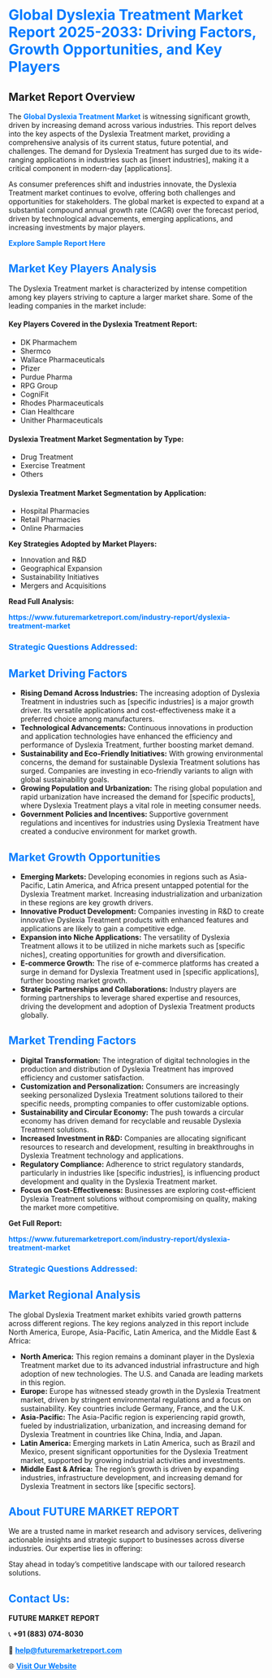 <h1 style="color: #007BFF;">Global Dyslexia Treatment Market Report 2025-2033: Driving Factors, Growth Opportunities, and Key Players</h1>

<section id="overview">
<h2>Market Report Overview</h2>
<p>The <a href="https://www.futuremarketreport.com/industry-report/dyslexia-treatment-market" style="color: #007BFF; text-decoration: none;"><strong>Global Dyslexia Treatment Market</strong></a> is witnessing significant growth, driven by increasing demand across various industries. This report delves into the key aspects of the Dyslexia Treatment market, providing a comprehensive analysis of its current status, future potential, and challenges. The demand for Dyslexia Treatment has surged due to its wide-ranging applications in industries such as [insert industries], making it a critical component in modern-day [applications].</p>
<p>As consumer preferences shift and industries innovate, the Dyslexia Treatment market continues to evolve, offering both challenges and opportunities for stakeholders. The global market is expected to expand at a substantial compound annual growth rate (CAGR) over the forecast period, driven by technological advancements, emerging applications, and increasing investments by major players.</p>
</section>

<section id="overview">
<p><a href="https://www.futuremarketreport.com/request-sample/reportId=77590" style="color: #007BFF; text-decoration: none;"><strong>Explore Sample Report Here</strong></a></p>
</section>

<section id="key-players">
<h2 style="color: #007BFF;">Market Key Players Analysis</h2>
<p>The Dyslexia Treatment market is characterized by intense competition among key players striving to capture a larger market share. Some of the leading companies in the market include:</p>
<h4>Key Players Covered in the Dyslexia Treatment Report:</h4>
<ul><li>DK Pharmachem</li><li>Shermco</li><li>Wallace Pharmaceuticals</li><li>Pfizer</li><li>Purdue Pharma</li><li>RPG Group</li><li>CogniFit</li><li>Rhodes Pharmaceuticals</li><li>Cian Healthcare</li><li>Unither Pharmaceuticals</li></ul>
<h4>Dyslexia Treatment Market Segmentation by Type:</h4>
<ul><li>Drug Treatment</li><li>Exercise Treatment</li><li>Others</li></ul>

<h4>Dyslexia Treatment Market Segmentation by Application:</h4>
<ul><li>Hospital Pharmacies</li><li>Retail Pharmacies</li><li>Online Pharmacies</li></ul>
<p><strong>Key Strategies Adopted by Market Players:</strong></p>
<ul>
<li>Innovation and R&D</li>
<li>Geographical Expansion</li>
<li>Sustainability Initiatives</li>
<li>Mergers and Acquisitions</li>
</ul>
</section>

<section>
<p><strong>Read Full Analysis: </strong></p><a href="https://www.futuremarketreport.com/industry-report/dyslexia-treatment-market" style="color: #007BFF; text-decoration: none;"><strong>https://www.futuremarketreport.com/industry-report/dyslexia-treatment-market</strong></a>
<h3 style="color: #007BFF;">Strategic Questions Addressed:</h3>
</section>

<section id="driving-factors">
<h2 style="color: #007BFF;">Market Driving Factors</h2>
<ul>
<li><strong>Rising Demand Across Industries:</strong> The increasing adoption of Dyslexia Treatment in industries such as [specific industries] is a major growth driver. Its versatile applications and cost-effectiveness make it a preferred choice among manufacturers.</li>
<li><strong>Technological Advancements:</strong> Continuous innovations in production and application technologies have enhanced the efficiency and performance of Dyslexia Treatment, further boosting market demand.</li>
<li><strong>Sustainability and Eco-Friendly Initiatives:</strong> With growing environmental concerns, the demand for sustainable Dyslexia Treatment solutions has surged. Companies are investing in eco-friendly variants to align with global sustainability goals.</li>
<li><strong>Growing Population and Urbanization:</strong> The rising global population and rapid urbanization have increased the demand for [specific products], where Dyslexia Treatment plays a vital role in meeting consumer needs.</li>
<li><strong>Government Policies and Incentives:</strong> Supportive government regulations and incentives for industries using Dyslexia Treatment have created a conducive environment for market growth.</li>
</ul>
</section>

<section id="growth-opportunities">
<h2 style="color: #007BFF;">Market Growth Opportunities</h2>
<ul>
<li><strong>Emerging Markets:</strong> Developing economies in regions such as Asia-Pacific, Latin America, and Africa present untapped potential for the Dyslexia Treatment market. Increasing industrialization and urbanization in these regions are key growth drivers.</li>
<li><strong>Innovative Product Development:</strong> Companies investing in R&D to create innovative Dyslexia Treatment products with enhanced features and applications are likely to gain a competitive edge.</li>
<li><strong>Expansion into Niche Applications:</strong> The versatility of Dyslexia Treatment allows it to be utilized in niche markets such as [specific niches], creating opportunities for growth and diversification.</li>
<li><strong>E-commerce Growth:</strong> The rise of e-commerce platforms has created a surge in demand for Dyslexia Treatment used in [specific applications], further boosting market growth.</li>
<li><strong>Strategic Partnerships and Collaborations:</strong> Industry players are forming partnerships to leverage shared expertise and resources, driving the development and adoption of Dyslexia Treatment products globally.</li>
</ul>
</section>

<section id="trending-factors">
<h2 style="color: #007BFF;">Market Trending Factors</h2>
<ul>
<li><strong>Digital Transformation:</strong> The integration of digital technologies in the production and distribution of Dyslexia Treatment has improved efficiency and customer satisfaction.</li>
<li><strong>Customization and Personalization:</strong> Consumers are increasingly seeking personalized Dyslexia Treatment solutions tailored to their specific needs, prompting companies to offer customizable options.</li>
<li><strong>Sustainability and Circular Economy:</strong> The push towards a circular economy has driven demand for recyclable and reusable Dyslexia Treatment solutions.</li>
<li><strong>Increased Investment in R&D:</strong> Companies are allocating significant resources to research and development, resulting in breakthroughs in Dyslexia Treatment technology and applications.</li>
<li><strong>Regulatory Compliance:</strong> Adherence to strict regulatory standards, particularly in industries like [specific industries], is influencing product development and quality in the Dyslexia Treatment market.</li>
<li><strong>Focus on Cost-Effectiveness:</strong> Businesses are exploring cost-efficient Dyslexia Treatment solutions without compromising on quality, making the market more competitive.</li>
</ul>
</section>

<section>
<p><strong>Get Full Report: </strong></p><a href="https://www.futuremarketreport.com/industry-report/dyslexia-treatment-market" style="color: #007BFF; text-decoration: none;"><strong>https://www.futuremarketreport.com/industry-report/dyslexia-treatment-market</strong></a>
<h3 style="color: #007BFF;">Strategic Questions Addressed:</h3>
</section>


<section id="regional-analysis">
<h2 style="color: #007BFF;">Market Regional Analysis</h2>
<p>The global Dyslexia Treatment market exhibits varied growth patterns across different regions. The key regions analyzed in this report include North America, Europe, Asia-Pacific, Latin America, and the Middle East & Africa:</p>
<ul>
<li><strong>North America:</strong> This region remains a dominant player in the Dyslexia Treatment market due to its advanced industrial infrastructure and high adoption of new technologies. The U.S. and Canada are leading markets in this region.</li>
<li><strong>Europe:</strong> Europe has witnessed steady growth in the Dyslexia Treatment market, driven by stringent environmental regulations and a focus on sustainability. Key countries include Germany, France, and the U.K.</li>
<li><strong>Asia-Pacific:</strong> The Asia-Pacific region is experiencing rapid growth, fueled by industrialization, urbanization, and increasing demand for Dyslexia Treatment in countries like China, India, and Japan.</li>
<li><strong>Latin America:</strong> Emerging markets in Latin America, such as Brazil and Mexico, present significant opportunities for the Dyslexia Treatment market, supported by growing industrial activities and investments.</li>
<li><strong>Middle East & Africa:</strong> The region’s growth is driven by expanding industries, infrastructure development, and increasing demand for Dyslexia Treatment in sectors like [specific sectors].</li>
</ul>
</section>

<footer>
<h2 style="color: #007BFF;">About FUTURE MARKET REPORT</h2>
<p>We are a trusted name in market research and advisory services, delivering actionable insights and strategic support to businesses across diverse industries. Our expertise lies in offering:</p>

<p>Stay ahead in today’s competitive landscape with our tailored research solutions.</p>

<h2 style="color: #007BFF;">Contact Us:</h2>
<p><strong>FUTURE MARKET REPORT</strong></p>
<p>📞 <strong>+91 (883) 074-8030</strong></p>
<p>📧 <strong><a href="mailto:help@futuremarketreport.com" style="color: #007BFF;">help@futuremarketreport.com</a></strong></p>
<p>🌐 <strong><a href="https://www.futuremarketreport.com/" style="color: #007BFF;">Visit Our Website</a></strong></p>
</footer>